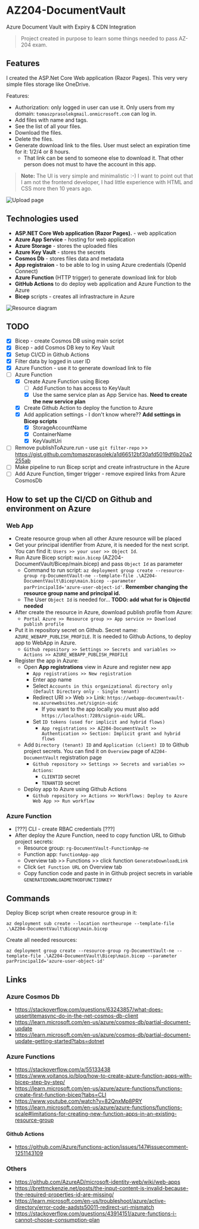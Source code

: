 # AZ204-DocumentVault

Azure Document Vault with Expiry &amp; CDN Integration

> Project created in purpose to learn some things needed to pass AZ-204 exam. 

## Features

I created the ASP.Net Core Web application (Razor Pages). This very very simple files storage like OneDrive.

Features:
- Authorization: only logged in user can use it. Only users from my domain: `tomaszprasolekgmail.onmicrosoft.com` can log in.
- Add files with name and tags.
- See the list of all your files.
- Download the files.
- Delete the files.
- Generate download link to the files. User must select an expiration time for it: 1/2/4 or 8 hours.
  - That link can be send to someone else to download it. That other person does not must to have the account in this app.

> **Note:** The UI is very simple and minimalistic :-) I want to point out that I am not the frontend developer, I had little experience with HTML and CSS more then 10 years ago.

![Upload page](Resources/upload-page.png)

## Technologies used

- **ASP.NET Core Web application (Razor Pages).** - web application
- **Azure App Service** - hosting for web application
- **Azure Storage** - stores the uploaded files
- **Azure Key Vault** - stores the secrets
- **Cosmos Db** - stores files data and metadata
- **App registraion** - to be able to log in using Azure credentials (OpenId Connect)
- **Azure Function** (HTTP trigger) to generate download link for blob
- **GitHub Actions** to do deploy web application and Azure Function to the Azure
- **Bicep** scripts - creates all infrastracture in Azure

![Resource diagram](Resources/ResourcesDiagram.png)

## TODO
- [X] Bicep - create Cosmos DB using main script
- [X] Bicep - add Cosmos DB key to Key Vault
- [X] Setup CI/CD in Github Actions
- [X] Filter data by logged in user ID
- [X] Azure Function - use it to generate download link to file
- [ ] Azure Function
  - [X] Create Azure Function using Bicep
    - [ ] Add Function to has access to KeyVault
    - [X] Use the same service plan as App Service has. **Need to create the new service plan**
  - [X] Create Github Action to deploy the function to Azure
  - [X] Add application settings - I don't know where?? **Add settings in Bicep scripts** 
    - [X] StorageAccountName
    - [X] ContainerName
    - [X] KeyVaultUri
- [ ] Remove publishToAzure.run - use `git filter-repo` >> https://gist.github.com/tomaszprasolek/a1d66512bf30afd5019df6b20a2255ab
- [ ] Make pipeline to run Bicep script and create infrastructure in the Azure
- [ ] Add Azure Function, timger trigger - remove expired links from Azure CosmosDb

## How to set up the CI/CD on Github and environment on Azure

### Web App

- Create resource group when all other Azure resource will be placed
- Get your principal identifier from Azure, it is needed for the next script. You can find it: `Users >> your user >> Object Id`.
- Run Azure Bicep script: `main.bicep` (AZ204-DocumentVault/Bicep/main.bicep) and pass `Object Id` as parameter
  - Command to run script: `az deployment group create --resource-group rg-DocumentVault-ne --template-file .\AZ204-DocumentVault\Bicep\main.bicep --parameter parPrincipalId='azure-user-object-id'`. **Remember changing the resource group name and principal id.**
  - The User `Object Id` is needed for... **TODO: add what for is ObjectId needed** 
- After create the resource in Azure, download publish profile from Azure:
  - `Portal Azure >> Resource group >> App service >> Download publish profile`
- Put it in repository secret on Github. Secret name: `AZURE_WEBAPP_PUBLISH_PROFILE`. It is needed to Github Actions, to deploy app to WebApp in Azure.
  - `Github repository >> Settings >> Secrets and variables >> Actions >> AZURE_WEBAPP_PUBLISH_PROFILE`
- Register the app in Azure:
  - Open **App registrations** view in Azure and register new app
    - `App registrations >> New registration`
    - Enter app name
    - Select `Accounts in this organizational directory only (Default Directory only - Single tenant)`
    - Redirect URI >> Web >> Link: `https://webapp-documentvault-ne.azurewebsites.net/signin-oidc`
      - If you want to the app locally you must also add `https://localhost:7289/signin-oidc` URL.
    - Set `ID tokens (used for implicit and hybrid flows)`
      - `App registrations >> AZ204-DocumentVault >> Authentication >> Section: Implicit grant and hybrid flows`
  - Add `Directory (tenant) ID` and `Application (client) ID` to Github project secrets. You can find it on `Overview` page of `AZ204-DocumentVault` registration page
    - `Github repository >> Settings >> Secrets and variables >> Actions`:
      - `CLIENTID` secret
      - `TENANTID` secret
  - Deploy app to Azure using Github Actions
    - `Github repository >> Actions >> Workflows: Deploy to Azure Web App >> Run workflow`

### Azure Function

- [???] CLI - create RBAC credentials [???]
- After deploy the Azure Function, need to copy function URL to Github project secrets:
  - Resource group: `rg-DocumentVault-FunctionApp-ne`
  - Function app: `functionApp-app`
  - Overview tab >> Functions >> click function `GenerateDownloadLink`
  - Click `Get Function URL` on Overview tab
  - Copy function code and paste in in Github project secrets in variable `GENERATEDOWNLOADMETHODFUNCTIONKEY`

## Commands

Deploy Bicep script when create resource group in it:

```
az deployment sub create --location northeurope --template-file .\AZ204-DocumentVault\Bicep\main.bicep
```

Create all needed resources:
```
az deployment group create --resource-group rg-DocumentVault-ne --template-file .\AZ204-DocumentVault\Bicep\main.bicep --parameter parPrincipalId='azure-user-object-id'
```

## Links 

### Azure Cosmos Db

- https://stackoverflow.com/questions/63243857/what-does-upsertitemasync-do-in-the-net-cosmos-db-client
- https://learn.microsoft.com/en-us/azure/cosmos-db/partial-document-update
- https://learn.microsoft.com/en-us/azure/cosmos-db/partial-document-update-getting-started?tabs=dotnet

### Azure Functions

- https://stackoverflow.com/a/55133438
- https://www.voitanos.io/blog/how-to-create-azure-function-apps-with-bicep-step-by-step/
- https://learn.microsoft.com/en-us/azure/azure-functions/functions-create-first-function-bicep?tabs=CLI
- https://www.youtube.com/watch?v=82QnxMp8PRY
- https://learn.microsoft.com/en-us/azure/azure-functions/functions-scale#limitations-for-creating-new-function-apps-in-an-existing-resource-group

#### Github Actions

- https://github.com/Azure/functions-action/issues/147#issuecomment-1251143109

### Others

- https://github.com/AzureAD/microsoft-identity-web/wiki/web-apps
- https://brettmckenzie.net/posts/the-input-content-is-invalid-because-the-required-properties-id-are-missing/
- https://learn.microsoft.com/en-us/troubleshoot/azure/active-directory/error-code-aadsts50011-redirect-uri-mismatch
- https://stackoverflow.com/questions/43914151/azure-functions-i-cannot-choose-consumption-plan
